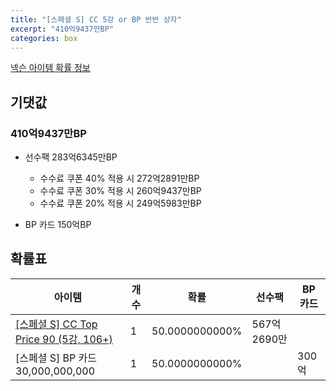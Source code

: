 ```yaml
---
title: "[스페셜 S] CC 5강 or BP 반반 상자"
excerpt: "410억9437만BP"
categories: box
---
```

[넥슨 아이템 확률 정보](http://iteminfo.nexon.com/probability/fo4?sn=7463)

## 기댓값
### 410억9437만BP
  - 선수팩 283억6345만BP
    - 수수료 쿠폰 40% 적용 시 272억2891만BP
    - 수수료 쿠폰 30% 적용 시 260억9437만BP
    - 수수료 쿠폰 20% 적용 시 249억5983만BP

  - BP 카드 150억BP

## 확률표

|아이템|개수|확률|선수팩|BP 카드|
|---|---|---|---|---|
|[[스페셜 S] CC Top Price 90 (5강, 106+)](/player/7422)|1|50.0000000000%|567억2690만||
|[스페셜 S] BP 카드 30,000,000,000|1|50.0000000000%||300억|
